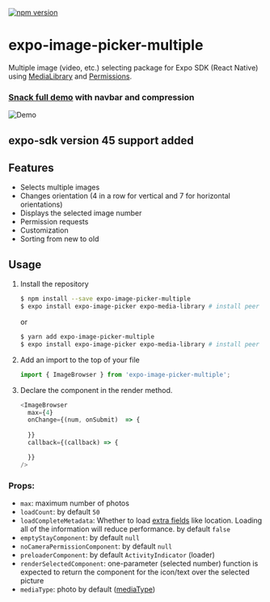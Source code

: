 [![npm version](https://badge.fury.io/js/expo-image-picker-multiple.svg)](https://badge.fury.io/js/expo-image-picker-multiple)

# expo-image-picker-multiple

Multiple image (video, etc.) selecting package for Expo SDK (React Native) using [MediaLibrary](https://docs.expo.io/versions/latest/sdk/media-library) and [Permissions](https://docs.expo.io/versions/latest/sdk/permissions).

### [Snack full demo](https://snack.expo.io/@monstrodev/expo-image-picker-multiple-full-example) with navbar and compression
![Demo](https://media.giphy.com/media/LP0lZs1dvVCsTk59Bw/giphy.gif)


## expo-sdk version 45 support added

## Features
- Selects multiple images
- Changes orientation (4 in a row for vertical and 7 for horizontal orientations)
- Displays the selected image number
- Permission requests
- Customization
- Sorting from new to old

## Usage
1. Install the repository
    ```bash
    $ npm install --save expo-image-picker-multiple
    $ expo install expo-image-picker expo-media-library # install peer dependency
    ```
    or
    ```bash
    $ yarn add expo-image-picker-multiple
    $ expo install expo-image-picker expo-media-library # install peer dependency
    ```
2. Add an import to the top of your file
    ```js
    import { ImageBrowser } from 'expo-image-picker-multiple';
    ```
3. Declare the component in the render method.
    ```js
    <ImageBrowser
      max={4}
      onChange={(num, onSubmit)  => {
        
      }}
      callback={(callback) => {

      }}
    />
    ```
### Props:   
- `max`: maximum number of photos
- `loadCount`: by default `50`
- `loadCompleteMetadata`: Whether to load [extra fields](https://docs.expo.io/versions/latest/sdk/media-library/#asset) like location. Loading all of the information will reduce performance. by default `false`
- `emptyStayComponent`: by default `null`
- `noCameraPermissionComponent`: by default `null`
- `preloaderComponent`: by default `ActivityIndicator` (loader)
- `renderSelectedComponent`: one-parameter (selected number) function is expected to return the component for the icon/text over the selected picture
- `mediaType`: photo by default ([mediaType](https://docs.expo.io/versions/latest/sdk/media-library/#expomedialibrarymediatype))
